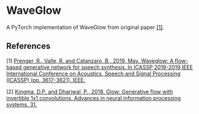 # WaveGlow
A PyTorch implementation of WaveGlow from original paper [[1]](#references).



## References
[1] [Prenger, R., Valle, R. and Catanzaro, B., 2019, May. Waveglow: A flow-based generative network for speech synthesis. In ICASSP 2019-2019 IEEE International Conference on Acoustics, Speech and Signal Processing (ICASSP) (pp. 3617-3621). IEEE.](https://arxiv.org/pdf/1811.00002.pdf)

[2] [Kingma, D.P. and Dhariwal, P., 2018. Glow: Generative flow with invertible 1x1 convolutions. Advances in neural information processing systems, 31.](https://proceedings.neurips.cc/paper/2018/file/d139db6a236200b21cc7f752979132d0-Paper.pdf)